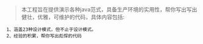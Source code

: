 > 本工程旨在提供演示各种java范式，具备生产环境的实用性，帮你写出写出健壮，优雅，可维护的代码，具体内容包括:

```
1、涵盖23种设计模式，但不止于设计模式。
2、经验的积累，帮你写出彪悍的代码

```